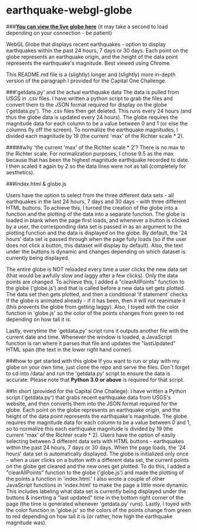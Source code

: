 # earthquake-webgl-globe
###**[You can view the live globe here](http://ks3099106.kimsufi.com/josh/earthquakes/)**
(it may take a second to load depending on your connection - be patient)

WebGL Globe that displays recent earthquakes - option to display earthquakes within the past 24 hours, 7 days or 30 days. Each point on the globe represents an earthquake origin, and the height of the data point represents the earthquake's magnitude. Best viewed using Chrome.

This README.md file is a (slightly) longer and (slightly) more in-depth version of the paragraph I provided for the Capital One Challenge. 

###'getdata.py' and the actual earthquake data
The data is pulled from USGS in .csv files. I have written a python script to grab the files and convert them to the JSON format required for display on the globe ('getdata.py'). The .csv files then get deleted. This runs every 24 hours (and thus the globe data is updated every 24 hours). The globe requires the magnitude data for each column to be a value between 0 and 1 (or else the columns fly off the screen). To normalize the earthquake magnitudes, I divided each magnitude by 19 (the current 'max' of the Richter scale * 2).

#####why 'the current 'max' of the Richter scale * 2'?
There is no max to the Richter scale. For normalization purposes, I chose 9.5 as the max because that has been the highest magnitude earthquake recorded to date. I then scaled it again by 2 so the data lines were not as tall (completely for aesthetics).

###index.html & globe.js

Users have the option to select from the three different data sets - all earthquakes in the last 24 hours, 7 days and 30 days - with three different HTML buttons. To achieve this, I turned the creation of the globe into a function and the plotting of the data into a separate function. The globe is loaded in blank when the page first loads, and whenever a button is clicked by a user, the corresponding data set is passed in as an argument to the plotting function and the data is displayed on the globe. By default, the '24 hours' data set is passed through when the page fully loads (so if the user does not click a button, this dataset will display by default). Also, the text under the buttons is dynamic and changes depending on which dataset is currently being displayed.

The entire globe is NOT reloaded every time a user clicks the new data set (that would be awfully slow and laggy after a few clicks). Only the data points are changed. To achieve this, I added a "clearAllPoints" function to the globe ('globe.js') and that is called before a new data set gets plotted. The data set then gets plotted, and then a conditional ‘if statement’ checks if the globe is animated already - if it has been, then it will not reanimate it (this prevents the globe from getting laggy). Also, I toyed with the color function in 'globe.js' so the color of the points changes from green to red depending on how tall it is.

Lastly, everytime the 'getdata.py' script runs it outputs another file with the current date and time. Whenever the window is loaded, a JavaScript function is ran where it parses that file and updates the "lastUpdated" HTML span (the text in the lower right hand corner).

###how to get started with this globe
If you want to run or play with my globe on your own time, just clone the repo and serve the files. Don't forget to cd into /data/ and run the 'getdata.py' script to ensure the data is accurate. Please note that **Python 3.0 or above** is required for that script.

##In short (provided for the Capital One Challege):
  I have written a Python script ('getdata.py') that grabs recent earthquake data from USGS's website, and then converts them into the JSON format required for the globe. Each point on the globe represents an earthquake origin, and the height of the data point represents the earthquake's magnitude. The globe requires the magnitude data for each column to be a value between 0 and 1, so to normalize this each earthquake magnitude is divided by 19 (the current 'max' of the Richter scale * 2). Users have the option of easily selecting between 3 different data sets with HTML buttons - earthquakes within the past 24 hours, 7 days or 30 days. When the page loads, the '24 hours' data set is automatically displayed. The globe is initialized only once - when a user clicks on a button with a different data set, the current points on the globe get cleared and the new ones get plotted. To do this, I added a "clearAllPoints" function to the globe ('globe.js') and made the plotting of the points a function in 'index.html.'  I also wrote a couple of other JavaScript functions in 'index.html' to make the page a little more dynamic. This includes labeling what data set is currently being displayed under the buttons & inserting a "last updated" time in the bottom right corner of the page (the time is generated whenever 'getdata.py' runs). Lastly, I toyed with the color function in 'globe.js' so the colors of the points change from green to red depending on how tall it is (or rather, how high the earthquake magnitude was).
  

  
